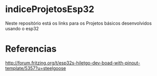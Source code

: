 # indiceProjetosEsp32
Neste repositório está os links para os Projetos básicos desenvolvidos usando o esp32


# Referencias

http://forum.fritzing.org/t/esp32s-hiletgo-dev-boad-with-pinout-template/5357?u=steelgoose
